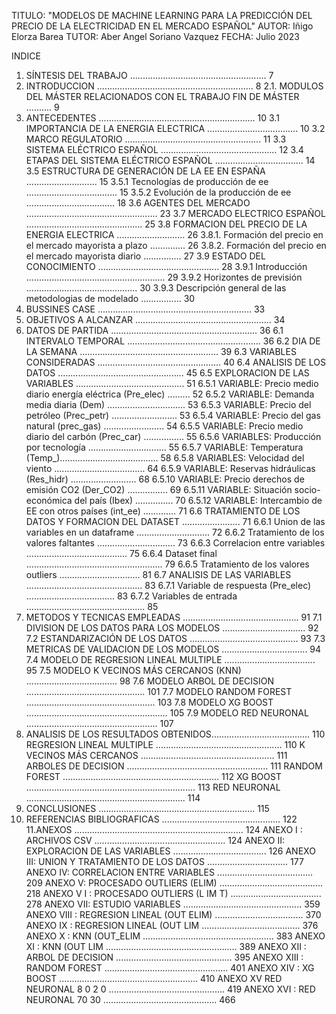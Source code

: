 TITULO: "MODELOS DE MACHINE LEARNING PARA LA PREDICCIÓN DEL PRECIO DE LA ELECTRICIDAD EN EL MERCADO ESPAÑOL"
AUTOR: Iñigo Elorza Barea
TUTOR: Aber Angel Soriano Vazquez
FECHA: Julio 2023

INDICE
1. SÍNTESIS DEL TRABAJO ...................................................... 7
2. INTRODUCCION .............................................................. 8
  2.1. MODULOS DEL MÁSTER RELACIONADOS CON EL TRABAJO FIN DE MÁSTER .......... 9
3. ANTECEDENTES .............................................................. 10
  3.1 IMPORTANCIA DE LA ENERGIA ELECTRICA .................................... 10
  3.2 MARCO REGULATORIO ...................................................... 11
  3.3 SISTEMA ELÉCTRICO ESPAÑOL .............................................. 12
  3.4 ETAPAS DEL SISTEMA ELÉCTRICO ESPAÑOL ................................... 14
  3.5 ESTRUCTURA DE GENERACIÓN DE LA EE EN ESPAÑA ............................ 15
    3.5.1 Tecnologías de producción de ee .................................... 15
    3.5.2 Evolución de la producción de ee ................................... 18
  3.6 AGENTES DEL MERCADO .................................................... 23
  3.7 MERCADO ELECTRICO ESPAÑOL .............................................. 25
  3.8 FORMACION DEL PRECIO DE LA ENERGIA ELECTRICA ........................... 26
    3.8.1. Formación del precio en el mercado mayorista a plazo .............. 26
    3.8.2. Formación del precio en el mercado mayorista diario ............... 27
  3.9 ESTADO DEL CONOCIMIENTO ................................................ 28
    3.9.1 Introducción ....................................................... 29
    3.9.2 Horizontes de previsión ............................................ 30
    3.9.3 Descripción general de las metodologias de modelado ................ 30
4. BUSSINES CASE ............................................................. 33
5. OBJETIVOS A ALCANZAR ...................................................... 34
6. DATOS DE PARTIDA .......................................................... 36
  6.1 INTERVALO TEMPORAL ..................................................... 36
  6.2 DIA DE LA SEMANA ....................................................... 39
  6.3 VARIABLES CONSIDERADAS ................................................. 40
  6.4 ANALISIS DE LOS DATOS .................................................. 45
  6.5 EXPLORACION DE LAS VARIABLES ........................................... 51
    6.5.1 VARIABLE: Precio medio diario energía eléctrica (Pre_elec) ......... 52
    6.5.2 VARIABLE: Demanda media diaria (Dem) ............................... 53
    6.5.3 VARIABLE: Precio del petróleo (Prec_petr) .......................... 53
    6.5.4 VARIABLE: Precio del gas natural (prec_gas) ........................ 54
    6.5.5 VARIABLE: Precio medio diario del carbón (Prec_car) ................ 55
    6.5.6 VARIABLES: Producción por tecnología ............................... 55
    6.5.7 VARIABLE: Temperatura (Temp_)....................................... 58
    6.5.8 VARIABLES: Velocidad del viento .................................... 64
    6.5.9 VARIABLE: Reservas hidráulicas (Res_hidr) .......................... 68
    6.5.10 VARIABLE: Precio derechos de emisión CO2 (Der_CO2) ................ 69
    6.5.11 VARIABLE: Situación socio-económica del país (Ibex) ............... 70
    6.5.12 VARIABLE: Intercambio de EE con otros países (int_ee) ............. 71
  6.6 TRATAMIENTO DE LOS DATOS Y FORMACION DEL DATASET ....................... 71
    6.6.1 Union de las variables en un dataframe ............................. 72
    6.6.2 Tratamiento de los valores faltantes ............................... 73
    6.6.3 Correlacion entre variables ........................................ 75
    6.6.4 Dataset final ...................................................... 79
    6.6.5 Tratamiento de los valores outliers ................................ 81
  6.7 ANALISIS DE LAS VARIABLES .............................................. 83
    6.7.1 Variable de respuesta (Pre_elec) ................................... 83
    6.7.2 Variables de entrada ............................................... 85
7. METODOS Y TECNICAS EMPLEADAS .............................................. 91
  7.1 DIVISION DE LOS DATOS PARA LOS MODELOS ................................. 92
  7.2 ESTANDARIZACIÓN DE LOS DATOS ........................................... 93
  7.3 METRICAS DE VALIDACION DE LOS MODELOS .................................. 94
  7.4 MODELO DE REGRESION LINEAL MULTIPLE .................................... 95
  7.5 MODELO K VECINOS MÁS CERCANOS (KNN) .................................... 98
  7.6 MODELO ARBOL DE DECISION ............................................... 101
  7.7 MODELO RANDOM FOREST ................................................... 103
  7.8 MODELO XG BOOST ........................................................ 105
  7.9 MODELO RED NEURONAL .................................................... 107
8. ANALISIS DE LOS RESULTADOS OBTENIDOS....................................... 110
  REGRESION LINEAL MULTIPLE .................................................. 110
  K VECINOS MÁS CERCANOS ..................................................... 111
  ARBOLES DE DECISION ........................................................ 111
  RANDOM FOREST .............................................................. 112
  XG BOOST ................................................................... 113
  RED NEURONAL ............................................................... 114
9. CONCLUSIONES .............................................................. 115
10. REFERENCIAS BIBLIOGRAFICAS ............................................... 122
11.ANEXOS  ................................................................... 124
  ANEXO I : ARCHIVOS CSV  .................................................... 124
  ANEXO II: EXPLORACION DE LAS VARIABLES ..................................... 126
  ANEXO III: UNION Y TRATAMIENTO DE LOS DATOS ................................ 177
  ANEXO IV: CORRELACION ENTRE VARIABLES ...................................... 209
  ANEXO V: PROCESADO OUTLIERS (ELIM) ......................................... 218
  ANEXO V I : PROCESADO OUTLIERS (L IM T) .................................... 278
  ANEXO VII: ESTUDIO VARIABLES ............................................... 359
  ANEXO VIII : REGRESION LINEAL (OUT ELIM) ................................... 370
  ANEXO IX : REGRESION LINEAL (OUT LIM ....................................... 376
  ANEXO X : KNN (OUT_ELIM .................................................... 383
  ANEXO XI : KNN (OUT LIM .................................................... 389
  ANEXO XII : ARBOL DE DECISION .............................................. 395
  ANEXO XIII : RANDOM FOREST ................................................. 401
  ANEXO XIV : XG BOOST ....................................................... 410
  ANEXO XV RED NEURONAL 8 0 2 0 .............................................. 419
  ANEXO XVI : RED NEURONAL 70 30 ............................................. 466   
